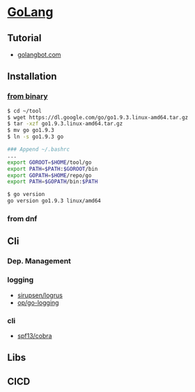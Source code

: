 # [GoLang](https://golang.org/)

## Tutorial

* [golangbot.com](https://golangbot.com/learn-golang-series/)

## Installation

### [from binary]()

```sh
$ cd ~/tool
$ wget https://dl.google.com/go/go1.9.3.linux-amd64.tar.gz
$ tar -xzf go1.9.3.linux-amd64.tar.gz
$ mv go go1.9.3
$ ln -s go1.9.3 go

### Append ~/.bashrc
...
export GOROOT=$HOME/tool/go
export PATH=$PATH:$GOROOT/bin
export GOPATH=$HOME/repo/go
export PATH=$GOPATH/bin:$PATH

$ go version
go version go1.9.3 linux/amd64
```

### from dnf

## Cli

### Dep. Management

### logging

* [sirupsen/logrus](https://github.com/sirupsen/logrus)
* [op/go-logging](https://github.com/op/go-logging)

### cli

* [spf13/cobra](https://github.com/spf13/cobra)

## Libs

## CICD
